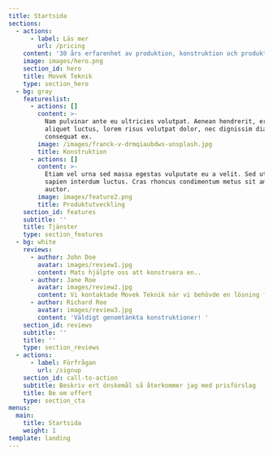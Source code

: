 ```yaml
---
title: Startsida
sections:
  - actions:
      - label: Läs mer
        url: /pricing
    content: '30 års erfarenhet av produktion, konstruktion och produktutveckling'
    image: images/hero.png
    section_id: hero
    title: Movek Teknik
    type: section_hero
  - bg: gray
    featureslist:
      - actions: []
        content: >-
          Nam pulvinar ante eu ultricies volutpat. Aenean hendrerit, eros sed
          aliquet luctus, lorem risus volutpat dolor, nec dignissim diam neque
          consequat ex.
        image: /images/franck-v-drmqiaubdws-unsplash.jpg
        title: Konstruktion
      - actions: []
        content: >-
          Etiam vel urna sed massa egestas vulputate eu a velit. Sed ut nisl nec
          sapien interdum luctus. Cras rhoncus condimentum metus sit amet
          auctor.
        image: images/feature2.png
        title: Produktutveckling
    section_id: features
    subtitle: ''
    title: Tjänster
    type: section_features
  - bg: white
    reviews:
      - author: John Doe
        avatar: images/review1.jpg
        content: Mats hjälpte oss att konstruera en..
      - author: Jane Roe
        avatar: images/review2.jpg
        content: Vi kontaktade Movek Teknik när vi behövde en lösning för ..
      - author: Richard Roe
        avatar: images/review3.jpg
        content: 'Väldigt genomtänkta konstruktioner! '
    section_id: reviews
    subtitle: ''
    title: ''
    type: section_reviews
  - actions:
      - label: Förfrågan
        url: /signup
    section_id: call-to-action
    subtitle: Beskriv ert önskemål så återkommer jag med prisförslag
    title: Be om offert
    type: section_cta
menus:
  main:
    title: Startsida
    weight: 1
template: landing
---
```

